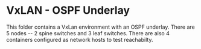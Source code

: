 # VxLAN - OSPF Underlay
This folder contains a VxLan environment with an OSPF underlay. There are 5 nodes -- 2 spine switches and 3 leaf switches. There are also 4 containers configured as network hosts to test reachabilty. 
